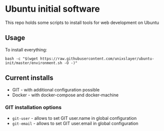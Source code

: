 # Ubuntu initial software

This repo holds some scripts to install tools for web development on Ubuntu

## Usage

To install everything:

`bash -c "$(wget https://raw.githubusercontent.com/unixslayer/ubuntu-init/master/environment.sh -O -)"`

## Current installs

- GIT - with additional configuration possible
- Docker - with docker-compose and docker-machine

### GIT installation options

- `git-user` - allows to set GIT user.name in global configuration
- `git-email` - allows to set GIT user.email in global configuration
